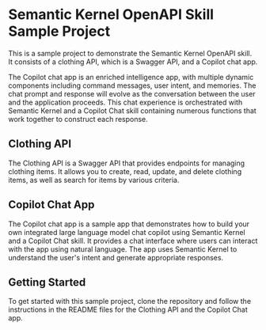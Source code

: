 # Semantic Kernel OpenAPI Skill Sample Project

This is a sample project to demonstrate the Semantic Kernel OpenAPI skill. It consists of a clothing API, which is a Swagger API, and a Copilot chat app.

The Copilot chat app is an enriched intelligence app, with multiple dynamic components including command messages, user intent, and memories. The chat prompt and response will evolve as the conversation between the user and the application proceeds. This chat experience is orchestrated with Semantic Kernel and a Copilot Chat skill containing numerous functions that work together to construct each response.

## Clothing API

The Clothing API is a Swagger API that provides endpoints for managing clothing items. It allows you to create, read, update, and delete clothing items, as well as search for items by various criteria.

## Copilot Chat App

The Copilot chat app is a sample app that demonstrates how to build your own integrated large language model chat copilot using Semantic Kernel and a Copilot Chat skill. It provides a chat interface where users can interact with the app using natural language. The app uses Semantic Kernel to understand the user's intent and generate appropriate responses.

## Getting Started

To get started with this sample project, clone the repository and follow the instructions in the README files for the Clothing API and the Copilot Chat app.
